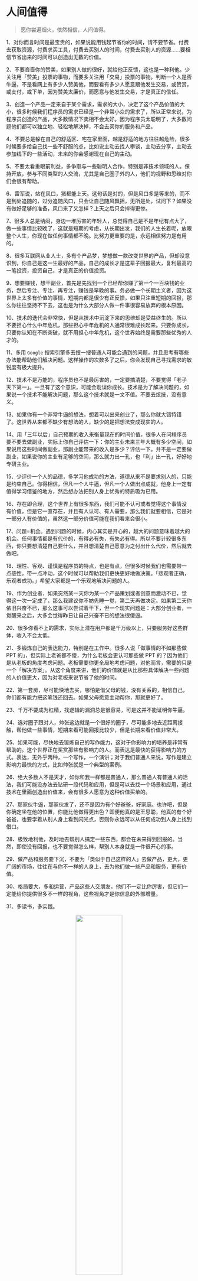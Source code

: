 # 人间值得

> 愿你尝遍烟火，依然相信，人间值得。

1、对你而言时间是最宝贵的，如果说能用钱起节省你的时间，请不要节省。付费去获取资源，付费求买工具，付费去买别人的时间，付费去买别人的资源......要相信节省出来的时间可以创造出无数的价值。

2、不要吝啬你的赞美，如果别人做的很好，就给他正反馈，这也是一种利他。少关注用「赞美」投票的事物，而要多关注用「交易」投票的事物。判断一个人是否牛逼，不是看网上有多少人赞美他，而要看有多少人愿意跟他发生交易，或赞赏，或支付，或下单，因为赞美太廉价，而愿意与他发生交易，才是真正的信任。

3、创造一个产品一定来自于某个需求，需求的大小，决定了这个产品价值的大小，很多时候我们程序员的需求已经是一个非常小众的需求了，所以正常来说，为程序员创造的产品，大多数情况下卖相不会太好。因为程序员太聪明了，大多数问题他们都可以独立地、轻松地解决掉，不会去买你的服务和产品。

4、不要总是躲在自己的舒适区、宅在家里面，越是舒适的地方往往越危险，很多时候要多给自己找一些不舒服的点，比如说主动去找人攀谈，主动去分享，主动去参加线下的一些活动，未来的你会感谢现在自己的主动。

5、不要太看重眼前利益，多争取与一些聪明人合作，特别是非技术领域的人。保持开放，参与不同类型的人交流，尤其是自己圈子外的人，他们的视野和思维对你们会很有帮助。

6、雷军说，站在风口，猪都能上天。这句话是对的，但是风口多是等来的，而不是到处追随的，过分追随风口，只会让自己随风飘摇，无所是处，试问下？如果没有做好足够的准备，风口来了又怎样？上天之后只会摔得更惨。

7、很多人总是纳闷，身边一堆厉害的年轻人，总觉得自己是不是年纪有点大了，做一些事情比较晚了，这就是短期的考虑，从长期出发，我们的人生长着呢，放眼整个人生，你现在做任何事情都不晚。比努力更重要的是，永远相信努力是有用的。

8、很多互联网从业人士，多有个产品梦，梦想做一款改变世界的产品，但却没意识到，你自己是这一生最好的产品，自己的成长才是这辈子回报最大，复利最高的一笔投资，投资自己，才是真正的价值投资。

9、想要赚钱，想干副业，首先是先找到一个已经帮你赚了第一个一百块钱的业务，然后专注、专注、再专注，赚钱是早晚的事。务必做一个长期主义者，因为这世界上太多有价值的事情，短期内都是很少有正反馈，如果只注重短期的回报，那么你往往坚持不下去，这也是为什么大部分人做一件事很容易放弃的根本原因。

10、技术的迭代会非常快，但是从技术中沉淀下来的思维却是受益终生的。所以不要担心什么中年危机，那些担心中年危机的人通常很难成长起来。只要你成长，只要你认知在不断突破，就不用担心中年危机，这个世界始终是需要那些优秀的人才的。

11、多用 `Google`  搜索引擎多去搜一搜普通人可能会遇到的问题，并且思考有哪些办法能帮助他们解决问题。这样操作的次数多了之后，你会发现自己寻找需求的敏锐度有极大提升。

12、技术不是万能的，程序员也不是最厉害的，一定要搞清楚，不要觉得「老子天下第一」。一旦有了这个意识，可能会耽误你成长。技术是为了解决问题的，如果说一个技术不能解决问题，那么这个技术就是一文不值。不要去炫技，没有意义。

13、如果你有一个非常牛逼的想法，想着可以出来创业了，那么你就大错特错了。这世界从来都不缺少有想法的人，缺少的是把想法变成现实的人。

14、用「三年以后」自己预期的收入来衡量现在的时间价值，很多人在问程序员要不要去做副业，实际上你自己评估一下：你的主业未来三年大概有多少空间，如果说用这些时间做副业，那副业能带来的收入是多少？评估一下。并不是一定要做副业，如果说你的主业有足够的空间，那么就力出一孔，也「利」出一孔，好好地专研主业。

15、少评价一个人的品德，多学习他成功的方法，道德从来不是要求别人的，只能是约束自己。你得相信，但凡一个人牛逼，但凡一个人做出点成就，他身上一定有值得学习借鉴的地方，然后想办法把别人身上优秀的特质吸为已用。

16、存在即合理，这个世界上有很多东西，我们可能不认可或者觉得这个事情没有价值，但是它一直存在，并且有人认可、有人需要，那么我们就要相信，它是对一部分人有价值的，虽然这一部分价值可能在我们看来会很小。

17、问题=机会。遇到问题的时候，内心其实是开心的，越大的问题意味着越大的机会。任何事情都是有代价的，有得必有失，有失必有得。所以不要计较很多东西，你只要想清楚自己要什么，并且想清楚自己愿意为之付出什么代价，然后就去做吧。

18、理性、客观、谨慎是程序员的特点，也是有点，但很多时候我们也需要带一点感性，带一点冲动，这个时候可以帮助我们更快更好地做决策。「悲观者正确，乐观者成功。」希望大家都是一个乐观地解决问题的人。

19、作为创业者，如果突然某一天你为某一个产品策划或者创意而激动不已，觉得这一次一定成了，那么我建议你不妨先睡一觉，第二天再做决定。如果第二天你依旧兴奋不已，那么这事可以尝试着干下，但一个现实问题是：大部分创业者，一觉醒来之后，大多会觉得昨日让自己兴奋不已的想法很傻逼。

20、很多你看不上的需求，实际上潜在用户都是千万级以上，只要服务好这些群体，收入不会太低。

21、多锻炼自己的表达能力，特别是在工作中。很多人说「做事情的不如那些做 PPT 的」，但实际上老爸都不傻，为什么老板会更认可那些做 PPT 的？因为他们是从老板的角度考虑问题。老板需要你更全局地考虑问题，对他而言，需要的只是一个「解决方案」。从这个角度来讲，他们的价值就是从比那些具体解决一些问题的人价值更大，因为对老板来说节省了他的时间。

22、第一套房，尽可能快地去买，哪怕是借父母的钱，没有关系的，相信自己，你们都有能力把这笔钱还回去。如果父母愿意主动帮你，那就更好了。

23、千万不要成为杠精，找逻辑的漏洞总是很容易，可是这并不能证明你牛逼。

24、选对圈子跟对人，帅张这边就是一个很好的圈子，尽可能多地去近距离接触，帮他做一些事情，短期来看可能回报比较少，但是长期来看价值非常大。

25、如果可能，尽快地去锻炼自己的写作能力，这对于你影响力的培养是非常有帮助的。这个世界正在奖赏那些有影响力的人。而表达是最快的获得影响力的方式。表达，无外乎两种，一个写作，一个演讲；对于我们普通人来说，写作是建立影响力最快的方式，比如帅张就是一个典型的案例。

26、绝大多数人不是天才，如你和我一样都是普通人，那么普通人有普通人的活法，我们可能没办法去钻研一段代码和应用，但是可以去找一个场景和应用，通过技术在里面创造出价值来，会有很多人愿意为这种价值买单的。

27、那家伙牛逼，那家伙发了，还不是因为有个好爸爸，好家庭。也许吧，但是你确定坐在他的位置，你能比他做得更出色？即便他真的是王思聪，他真的有个好爸爸，也要学着从别人身上看到闪光点，否则你永远可以从任何成功到人身上找到借口。

28、极致地利他，及时地去帮别人搞定一些东西，都会在未来得到回报的。当然，即使没有回报，也不要觉得怎么样，帮别人本身就是一件很开心的事。

29、做产品和服务要下沉，不要为「类似于自己这样的人」去做产品，更大，更广阔的市场，往往在与你不一样的人身上，去为他们做一些产品和服务，更有价值。

30、格局要大，多和运营，产品这些人交朋友，他们不一定比你厉害，但它们一定能给你提供很多不一样的视角，这些视角才是你信息的外部增量。

31、多读书，多实践。



<center> <img src="https://cdn.jsdelivr.net/gh/rongweihe/ImageHost01/zgnb.png" width="50%"/></center>

from 「帅张和他的朋友们」

